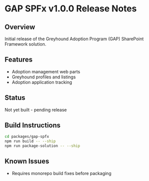# GAP SPFx v1.0.0 Release Notes

## Overview
Initial release of the Greyhound Adoption Program (GAP) SharePoint Framework solution.

## Features
- Adoption management web parts
- Greyhound profiles and listings
- Adoption application tracking

## Status
Not yet built - pending release

## Build Instructions
```bash
cd packages/gap-spfx
npm run build -- --ship
npm run package-solution -- --ship
```

## Known Issues
- Requires monorepo build fixes before packaging